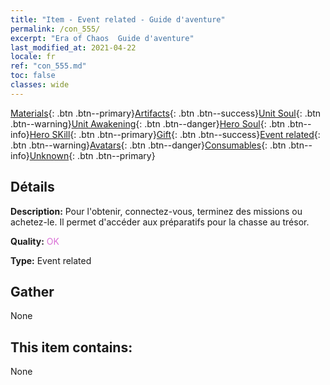 ```yaml
---
title: "Item - Event related - Guide d'aventure"
permalink: /con_555/
excerpt: "Era of Chaos  Guide d'aventure"
last_modified_at: 2021-04-22
locale: fr
ref: "con_555.md"
toc: false
classes: wide
---
```

 [Materials](/ItemsFR/){: .btn .btn--primary}[Artifacts](/ItemsFR/Artifacts/){: .btn .btn--success}[Unit Soul](/ItemsFR/UnitSoul/){: .btn .btn--warning}[Unit Awakening](/ItemsFR/UnitAwakening/){: .btn .btn--danger}[Hero Soul](/ItemsFR/HeroSoul/){: .btn .btn--info}[Hero SKill](/ItemsFR/HeroSkill/){: .btn .btn--primary}[Gift](/ItemsFR/Gift/){: .btn .btn--success}[Event related](/ItemsFR/Events/){: .btn .btn--warning}[Avatars](/ItemsFR/Avatars/){: .btn .btn--danger}[Consumables](/ItemsFR/Consumables/){: .btn .btn--info}[Unknown](/ItemsFR/Unknown/){: .btn .btn--primary}

## Détails
 **Description:** Pour l'obtenir, connectez-vous, terminez des missions ou achetez-le. Il permet d'accéder aux préparatifs pour la chasse au trésor.

 **Quality:** <span style="color: #DA70D6">OK</span>

 **Type:** Event related

## Gather

  None

## This item contains:

  None

